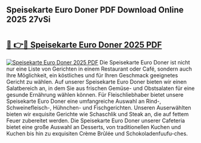 ## Speisekarte Euro Doner PDF Download Online 2025 27vSi

# <h2><a href="http://gcdgkmq.nevu.top/?p=Speisekarte+Euro+Doner">🔗 👉🔴 Speisekarte Euro Doner 2025 PDF</a></h2>

[![Speisekarte Euro Doner 2025 PDF](https://i.imgur.com/dBaPXMq.png)](http://gcdgkmq.nevu.top/?p=Speisekarte+Euro+Doner)
Die Speisekarte Euro Doner ist nicht nur eine Liste von Gerichten in einem Restaurant oder Café, sondern auch Ihre Möglichkeit, ein köstliches und für Ihren Geschmack geeignetes Gericht zu wählen. Auf unserer Speisekarte Euro Doner bieten wir einen Salatbereich an, in dem Sie aus frischen Gemüse- und Obstsalaten für eine gesunde Ernährung wählen können. Für Fleischliebhaber bietet unsere Speisekarte Euro Doner eine umfangreiche Auswahl an Rind-, Schweinefleisch-, Hühnchen- und Fischgerichten. Unseren Auserwählten bieten wir exquisite Gerichte wie Schaschlik und Steak an, die auf fettem Feuer zubereitet werden. Die Speisekarte Euro Doner unserer Cafeteria bietet eine große Auswahl an Desserts, von traditionellen Kuchen und Kuchen bis hin zu exquisiten Crème Brûlée und Schokoladenfuufu-ches.
